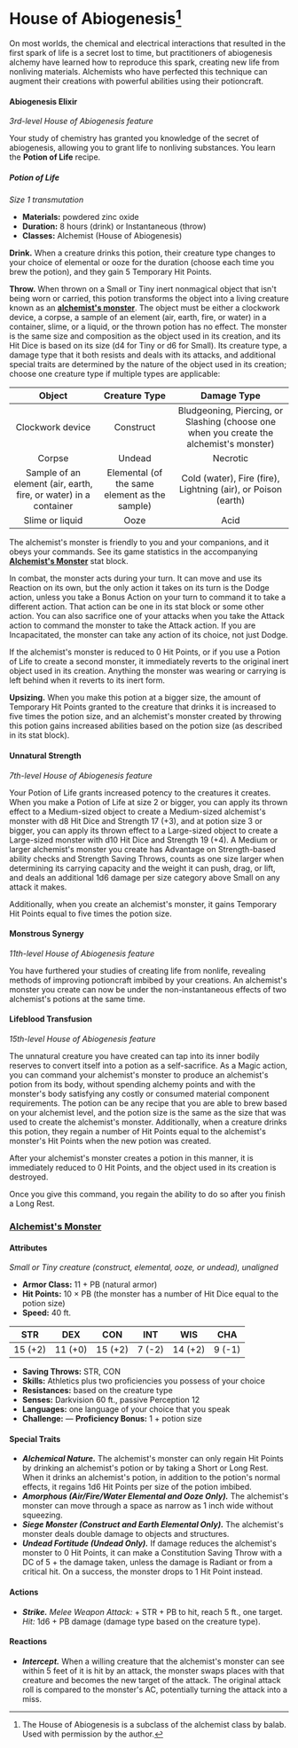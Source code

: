 # House of Abiogenesis[^🧪]

On most worlds, the chemical and electrical interactions that resulted in the first spark of life is a secret lost to time, but practitioners of abiogenesis alchemy have learned how to reproduce this spark, creating new life from nonliving materials. Alchemists who have perfected this technique can augment their creations with powerful abilities using their potioncraft.

#### Abiogenesis Elixir

_3rd-level House of Abiogenesis feature_

Your study of chemistry has granted you knowledge of the secret of abiogenesis, allowing you to grant life to nonliving substances. You learn the **Potion of Life** recipe.

##### Potion of Life

_Size 1 transmutation_

- **Materials:** powdered zinc oxide
- **Duration:** 8 hours (drink) or Instantaneous (throw)
- **Classes:** Alchemist (House of Abiogenesis)

**Drink.** When a creature drinks this potion, their creature type changes to your choice of elemental or ooze for the duration (choose each time you brew the potion), and they gain 5 Temporary Hit Points.

**Throw.** When thrown on a Small or Tiny inert nonmagical object that isn't being worn or carried, this potion transforms the object into a living creature known as an **[alchemist's monster](#alchemists-monster)**. The object must be either a clockwork device, a corpse, a sample of an element (air, earth, fire, or water) in a container, slime, or a liquid, or the thrown potion has no effect. The monster is the same size and composition as the object used in its creation, and its Hit Dice is based on its size (d4 for Tiny or d6 for Small). Its creature type, a damage type that it both resists and deals with its attacks, and additional special traits are determined by the nature of the object used in its creation; choose one creature type if multiple types are applicable:

| Object | Creature Type | Damage Type |
|:-:|:-:|:-:|
| Clockwork device | Construct | Bludgeoning, Piercing, or Slashing (choose one when you create the alchemist's monster) |
| Corpse | Undead | Necrotic |
| Sample of an element (air, earth, fire, or water) in a container | Elemental (of the same element as the sample) | Cold (water), Fire (fire), Lightning (air), or Poison (earth) |
| Slime or liquid | Ooze | Acid |

The alchemist's monster is friendly to you and your companions, and it obeys your commands. See its game statistics in the accompanying **[Alchemist's Monster](#alchemists-monster)** stat block.

In combat, the monster acts during your turn. It can move and use its Reaction on its own, but the only action it takes on its turn is the Dodge action, unless you take a Bonus Action on your turn to command it to take a different action. That action can be one in its stat block or some other action. You can also sacrifice one of your attacks when you take the Attack action to command the monster to take the Attack action. If you are Incapacitated, the monster can take any action of its choice, not just Dodge.

If the alchemist's monster is reduced to 0 Hit Points, or if you use a Potion of Life to create a second monster, it immediately reverts to the original inert object used in its creation. Anything the monster was wearing or carrying is left behind when it reverts to its inert form.

**Upsizing.** When you make this potion at a bigger size, the amount of Temporary Hit Points granted to the creature that drinks it is increased to five times the potion size, and an alchemist's monster created by throwing this potion gains increased abilities based on the potion size (as described in its stat block).

#### Unnatural Strength

_7th-level House of Abiogenesis feature_

Your Potion of Life grants increased potency to the creatures it creates. When you make a Potion of Life at size 2 or bigger, you can apply its thrown effect to a Medium-sized object to create a Medium-sized alchemist's monster with d8 Hit Dice and Strength 17 (+3), and at potion size 3 or bigger, you can apply its thrown effect to a Large-sized object to create a Large-sized monster with d10 Hit Dice and Strength 19 (+4). A Medium or larger alchemist's monster you create has Advantage on Strength-based ability checks and Strength Saving Throws, counts as one size larger when determining its carrying capacity and the weight it can push, drag, or lift, and deals an additional 1d6 damage per size category above Small on any attack it makes.

Additionally, when you create an alchemist's monster, it gains Temporary Hit Points equal to five times the potion size.

#### Monstrous Synergy

_11th-level House of Abiogenesis feature_

You have furthered your studies of creating life from nonlife, revealing methods of improving potioncraft imbibed by your creations. An alchemist's monster you create can now be under the non-instantaneous effects of two alchemist's potions at the same time.

#### Lifeblood Transfusion

_15th-level House of Abiogenesis feature_

The unnatural creature you have created can tap into its inner bodily reserves to convert itself into a potion as a self-sacrifice. As a Magic action, you can command your alchemist's monster to produce an alchemist's potion from its body, without spending alchemy points and with the monster's body satisfying any costly or consumed material component requirements. The potion can be any recipe that you are able to brew based on your alchemist level, and the potion size is the same as the size that was used to create the alchemist's monster. Additionally, when a creature drinks this potion, they regain a number of Hit Points equal to the alchemist's monster's Hit Points when the new potion was created.

After your alchemist's monster creates a potion in this manner, it is immediately reduced to 0 Hit Points, and the object used in its creation is destroyed.

Once you give this command, you regain the ability to do so after you finish a Long Rest.

### [Alchemist's Monster](https://github.com/mpanighetti/dnd5e-monsters/blob/main/special/alchemists-monster.md)

#### Attributes

_Small or Tiny creature (construct, elemental, ooze, or undead), unaligned_

- **Armor Class:** 11 + PB (natural armor)
- **Hit Points:** 10 × PB (the monster has a number of Hit Dice equal to the potion size)
- **Speed:** 40 ft.

|  STR  |  DEX  |  CON  | INT  |  WIS  | CHA  |
|:-----:|:-----:|:-----:|:----:|:-----:|:----:|
|15 (+2)|11 (+0)|15 (+2)|7 (-2)|14 (+2)|9 (-1)|

- **Saving Throws:** STR, CON
- **Skills:** Athletics plus two proficiencies you possess of your choice
- **Resistances:** based on the creature type
- **Senses:** Darkvision 60 ft., passive Perception 12
- **Languages:** one language of your choice that you speak
- **Challenge:** — **Proficiency Bonus:** 1 + potion size

#### Special Traits

- _**Alchemical Nature.**_ The alchemist's monster can only regain Hit Points by drinking an alchemist's potion or by taking a Short or Long Rest. When it drinks an alchemist's potion, in addition to the potion's normal effects, it regains 1d6 Hit Points per size of the potion imbibed.
- _**Amorphous (Air/Fire/Water Elemental and Ooze Only).**_ The alchemist's monster can move through a space as narrow as 1 inch wide without squeezing.
- _**Siege Monster (Construct and Earth Elemental Only).**_ The alchemist's monster deals double damage to objects and structures.
- _**Undead Fortitude (Undead Only).**_ If damage reduces the alchemist's monster to 0 Hit Points, it can make a Constitution Saving Throw with a DC of 5 + the damage taken, unless the damage is Radiant or from a critical hit. On a success, the monster drops to 1 Hit Point instead.

#### Actions

- _**Strike.** Melee Weapon Attack:_ + STR + PB to hit, reach 5 ft., one target. _Hit:_ 1d6 + PB damage (damage type based on the creature type).

#### Reactions

- _**Intercept.**_ When a willing creature that the alchemist's monster can see within 5 feet of it is hit by an attack, the monster swaps places with that creature and becomes the new target of the attack. The original attack roll is compared to the monster's AC, potentially turning the attack into a miss.

[^🧪]: The House of Abiogenesis is a subclass of the alchemist class by balab. Used with permission by the author.
